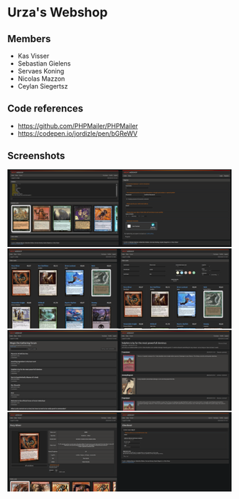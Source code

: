 # Urza's Webshop

## Members
* Kas Visser
* Sebastian Gielens
* Servaes Koning
* Nicolas Mazzon
* Ceylan Siegertsz

## Code references
* https://github.com/PHPMailer/PHPMailer
* https://codepen.io/jordizle/pen/bGReWV

## Screenshots

![S1](./assets/s1.png)
![S2](./assets/s2.png)
![S3](./assets/s3.png)
![S4](./assets/s4.png)